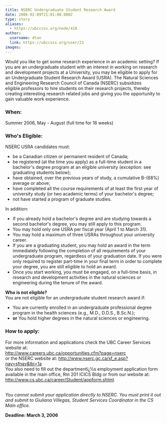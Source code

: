 ```yaml
---
title: NSERC Undergraduate Student Research Award 
date: 2006-02-09T21:01:00.000Z
type: story
aliases:
  - https://ubccsss.org/node/418
author:
  username: dtan
  link: https://ubccsss.org/user/21
images:
---
```


<div class="field field-name-body field-type-text-with-summary field-label-hidden"><div class="field-items"><div class="field-item even"><p>Would you like to get some research experience in an academic setting? If you are an undergraduate student with an interest in working on research and development projects at a University, you may be eligible to apply for an Undergraduate Student Research Award (USRA). The Natural Sciences and Engineering Research Council of Canada (NSERC) subsidizes<br>
eligible professors to hire students on their research projects, thereby creating interesting research related jobs and giving you the opportunity to gain valuable work experience.</p>
<h3>When:</h3>
<p>Summer 2006, May - August (full time for 16 weeks)</p>
<h3>Who&apos;s Eligible:</h3>
<p>NSERC USRA candidates must:</p>
<ul>
<li>be a Canadian citizen or permanent resident of Canada;</li>
<li>be registered (at the time you apply) as a full-time student in a bachelor&apos;s degree program at an eligible university (exception: see graduating students below);</li>
<li> have obtained, over the previous years of study, a cumulative B-(68%) average or above;</li>
<li>have completed all the course requirements of at least the first year of university study (or two academic terms) of your bachelor&apos;s degree;</li>
<li>not have started a program of graduate studies.</li>
</ul>
<p>In addition:</p>
<ul>
<li>If you already hold a bachelor&apos;s degree and are studying towards a second bachelor&apos;s degree, you may still apply to this program.</li>
<li>You may hold only one USRA per fiscal year (April 1 to March 31).</li>
<li>You may hold a maximum of three USRAs throughout your university career.</li>
<li>If you are a graduating student, you may hold an award in the term immediately following the completion of all requirements of your undergraduate program, regardless of your graduation date. If you were only required to register part-time in your final term in order to complete your degree, you are still eligible to hold an award.</li>
<li>Once you start working, you must be engaged, on a full-time basis, in research and development activities in the natural sciences or engineering during the tenure of the award.</li>
</ul>
<p><strong>Who is not eligible?</strong><br>
You are not eligible for an undergraduate student research award if:</p>
<ul>
<li>You are currently enrolled in an undergraduate professional degree program in the health sciences (e.g., M.D., D.D.S., B.Sc.N.);</li>
<li> <strong>or</strong> You hold higher degrees in the natural sciences or engineering.</li>
</ul>
<h3>How to apply:</h3>
<p>For more information and applications check the UBC Career Services website at:<br>
<a href="http://www.careers.ubc.ca/opportunities.cfm?page=nserc">http://www.careers.ubc.ca/opportunities.cfm?page=nserc</a><br>
or the NSERC website at: <a href="http://www.nserc.gc.ca/sf_e.asp?nav=sfnav&amp;lbi=1a">http://www.nserc.gc.ca/sf_e.asp?nav=sfnav&amp;lbi=1a</a><br>
You also need to fill out the department&#xEF;&#xBF;&#xBD;s employment application form available in the main office, Rm 201 ICICS Bldg or from our website at:<br>
<a href="http://www.cs.ubc.ca/career/Student/appform.shtml">http://www.cs.ubc.ca/career/Student/appform.shtml</a>.</p>
<p><em><br>
You cannot submit your application directly to NSERC.  You must print it out and submit to Giuliana Villegas, Student Services Coordinator in the CS Main office.</em></p>
<p><strong>Deadline: March 3, 2006</strong></p>
</div></div></div>    <footer>
          </footer>